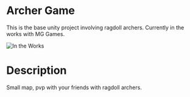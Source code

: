 # Archer Game
This is the base unity project involving ragdoll archers. Currently in the works with MG Games.  

![In the Works](https://i.imgur.com/LjHyEPU.gif)

# Description  
Small map, pvp with your friends with ragdoll archers.
